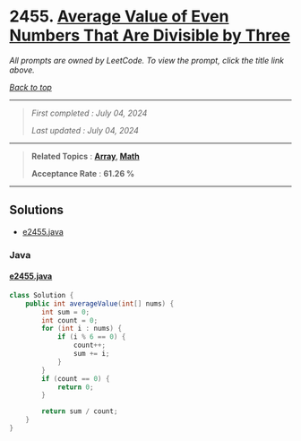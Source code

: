 # 2455. [Average Value of Even Numbers That Are Divisible by Three](<https://leetcode.com/problems/average-value-of-even-numbers-that-are-divisible-by-three>)

*All prompts are owned by LeetCode. To view the prompt, click the title link above.*

*[Back to top](<../README.md>)*

------

> *First completed : July 04, 2024*
>
> *Last updated : July 04, 2024*

------

> **Related Topics** : **[Array](<by_topic/Array.md>), [Math](<by_topic/Math.md>)**
>
> **Acceptance Rate** : **61.26 %**

------

## Solutions

- [e2455.java](<../my-submissions/e2455.java>)
### Java
#### [e2455.java](<../my-submissions/e2455.java>)
```Java
class Solution {
    public int averageValue(int[] nums) {
        int sum = 0;
        int count = 0;
        for (int i : nums) {
            if (i % 6 == 0) {
                count++;
                sum += i;
            }
        }
        if (count == 0) {
            return 0;
        }

        return sum / count;
    }
}
```


